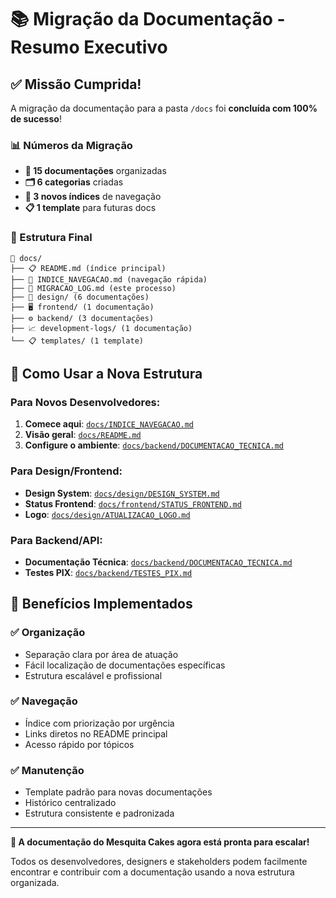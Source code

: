 # 📚 Migração da Documentação - Resumo Executivo

## ✅ Missão Cumprida!

A migração da documentação para a pasta `/docs` foi **concluída com 100% de sucesso**! 

### 📊 Números da Migração

- **📁 15 documentações** organizadas
- **🗂️ 6 categorias** criadas
- **🔗 3 novos índices** de navegação
- **📋 1 template** para futuras docs

### 🎯 Estrutura Final

```
📁 docs/
├── 📋 README.md (índice principal)
├── 🧭 INDICE_NAVEGACAO.md (navegação rápida)
├── 📝 MIGRACAO_LOG.md (este processo)
├── 🎨 design/ (6 documentações)
├── 🖥️ frontend/ (1 documentação)
├── ⚙️ backend/ (3 documentações)
├── 📈 development-logs/ (1 documentação)
└── 📋 templates/ (1 template)
```

## 🚀 Como Usar a Nova Estrutura

### Para Novos Desenvolvedores:
1. **Comece aqui**: [`docs/INDICE_NAVEGACAO.md`](INDICE_NAVEGACAO.md)
2. **Visão geral**: [`docs/README.md`](README.md)
3. **Configure o ambiente**: [`docs/backend/DOCUMENTACAO_TECNICA.md`](backend/DOCUMENTACAO_TECNICA.md)

### Para Design/Frontend:
- **Design System**: [`docs/design/DESIGN_SYSTEM.md`](design/DESIGN_SYSTEM.md)
- **Status Frontend**: [`docs/frontend/STATUS_FRONTEND.md`](frontend/STATUS_FRONTEND.md)
- **Logo**: [`docs/design/ATUALIZACAO_LOGO.md`](design/ATUALIZACAO_LOGO.md)

### Para Backend/API:
- **Documentação Técnica**: [`docs/backend/DOCUMENTACAO_TECNICA.md`](backend/DOCUMENTACAO_TECNICA.md)
- **Testes PIX**: [`docs/backend/TESTES_PIX.md`](backend/TESTES_PIX.md)

## 🎉 Benefícios Implementados

### ✅ Organização
- Separação clara por área de atuação
- Fácil localização de documentações específicas
- Estrutura escalável e profissional

### ✅ Navegação
- Índice com priorização por urgência
- Links diretos no README principal
- Acesso rápido por tópicos

### ✅ Manutenção
- Template padrão para novas documentações
- Histórico centralizado
- Estrutura consistente e padronizada

---

**🎯 A documentação do Mesquita Cakes agora está pronta para escalar!**

Todos os desenvolvedores, designers e stakeholders podem facilmente encontrar e contribuir com a documentação usando a nova estrutura organizada.
